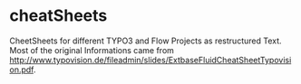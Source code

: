 cheatSheets
===========

CheetSheets for different TYPO3 and Flow Projects as restructured Text. Most of the original Informations came from http://www.typovision.de/fileadmin/slides/ExtbaseFluidCheatSheetTypovision.pdf.
